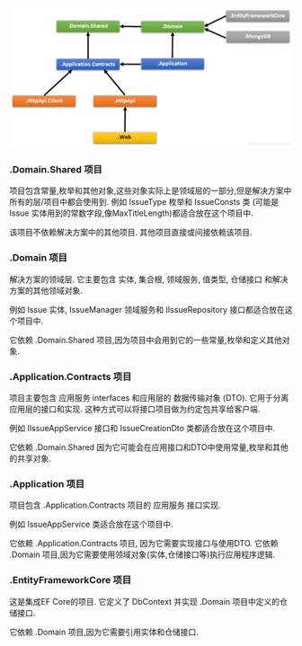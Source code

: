 ![img.png](img.png)

### .Domain.Shared 项目

项目包含常量,枚举和其他对象,这些对象实际上是领域层的一部分,但是解决方案中所有的层/项目中都会使用到.
例如 IssueType 枚举和 IssueConsts 类 (可能是 Issue 实体用到的常数字段,像MaxTitleLength)都适合放在这个项目中.

该项目不依赖解决方案中的其他项目. 其他项目直接或间接依赖该项目.

### .Domain 项目

解决方案的领域层. 它主要包含 实体, 集合根, 领域服务, 值类型, 仓储接口 和解决方案的其他领域对象.

例如 Issue 实体, IssueManager 领域服务和 IIssueRepository 接口都适合放在这个项目中.

它依赖 .Domain.Shared 项目,因为项目中会用到它的一些常量,枚举和定义其他对象.

### .Application.Contracts 项目

项目主要包含 应用服务 interfaces 和应用层的 数据传输对象 (DTO). 它用于分离应用层的接口和实现. 这种方式可以将接口项目做为约定包共享给客户端.

例如 IIssueAppService 接口和 IssueCreationDto 类都适合放在这个项目中.

它依赖 .Domain.Shared 因为它可能会在应用接口和DTO中使用常量,枚举和其他的共享对象.

### .Application 项目

项目包含 .Application.Contracts 项目的 应用服务 接口实现.

例如 IssueAppService 类适合放在这个项目中.

它依赖 .Application.Contracts 项目, 因为它需要实现接口与使用DTO.
它依赖 .Domain 项目,因为它需要使用领域对象(实体,仓储接口等)执行应用程序逻辑.

### .EntityFrameworkCore 项目

这是集成EF Core的项目. 它定义了 DbContext 并实现 .Domain 项目中定义的仓储接口.

它依赖 .Domain 项目,因为它需要引用实体和仓储接口.